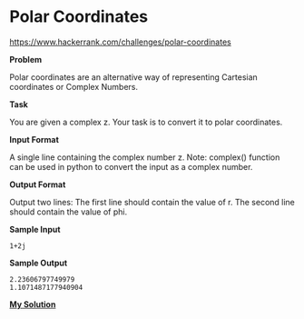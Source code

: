 # Polar Coordinates

https://www.hackerrank.com/challenges/polar-coordinates

**Problem**

Polar coordinates are an alternative way of representing Cartesian coordinates or Complex Numbers.

**Task**

You are given a complex z. Your task is to convert it to polar coordinates.

**Input Format**

A single line containing the complex number z. Note: complex() function can be used in python to convert the input as a complex number.

**Output Format**

Output two lines: 
The first line should contain the value of r. 
The second line should contain the value of phi.

**Sample Input**

```
1+2j
```

**Sample Output**

```
2.23606797749979 
1.1071487177940904
```

[**My Solution**](answer.py)
